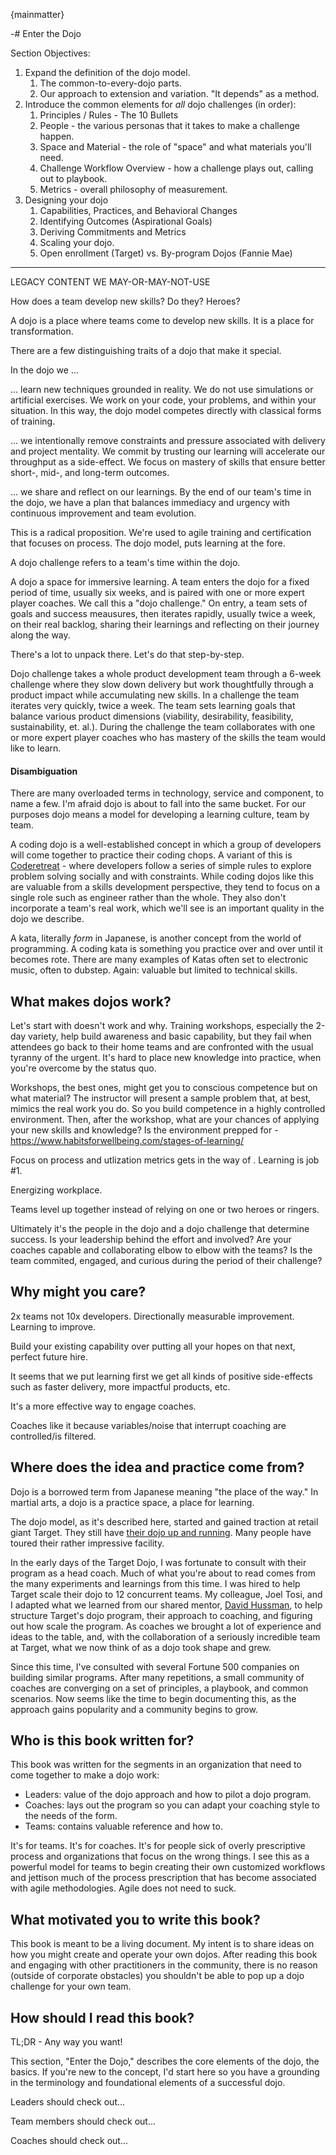 {mainmatter}

-# Enter the Dojo

Section Objectives:

1. Expand the definition of the dojo model.
    1. The common-to-every-dojo parts.
    1. Our approach to extension and variation. "It depends" as a method.
1. Introduce the common elements for *all* dojo challenges (in order):
    1. Principles / Rules - The 10 Bullets
    1. People - the various personas that it takes to make a challenge happen.
    1. Space and Material - the role of "space" and what materials you'll need.
    1. Challenge Workflow Overview - how a challenge plays out, calling out to playbook.
    1. Metrics - overall philosophy of measurement.
1. Designing your dojo
    1. Capabilities, Practices, and Behavioral Changes
    1. Identifying Outcomes (Aspirational Goals)
    1. Deriving Commitments and Metrics
    1. Scaling your dojo.
    1. Open enrollment (Target) vs. By-program Dojos (Fannie Mae)


---

LEGACY CONTENT WE MAY-OR-MAY-NOT-USE

How does a team develop new skills? Do they? Heroes?

A dojo is a place where teams come to develop new skills. It is a place for transformation. 

There are a few distinguishing traits of a dojo that make it special. 

In the dojo we ...

... learn new techniques grounded in reality. We do not use simulations or artificial exercises. We work on your code, your problems, and within your situation. In this way, the dojo model competes directly with classical forms of training.

... we intentionally remove constraints and pressure associated with delivery and project mentality. We commit by trusting our learning will accelerate our throughput as a side-effect. We focus on mastery of skills that ensure better short-, mid-, and long-term outcomes.

... we share and reflect on our learnings. By the end of our team's time in the dojo, we have a plan that balances immediacy and urgency with continuous improvement and team evolution.

This is a radical proposition. We're used to agile training and certification that focuses on process. The dojo model, puts learning at the fore.

A dojo challenge refers to a team's time within the dojo.

A dojo a space for immersive learning. A team enters the dojo for a fixed period of time, usually six weeks, and is paired with one or more expert player coaches. We call this a "dojo challenge." On entry, a team sets of goals and success meausures, then iterates rapidly, usually twice a week, on their real backlog, sharing their learnings and reflecting on their journey along the way.

There's a lot to unpack there. Let's do that step-by-step.

Dojo challenge takes a whole product development team through a 6-week challenge where they slow down delivery but work thoughtfully through a product impact while accumulating new skills. In a challenge the team iterates very quickly, twice a week. The team sets learning goals that balance various product dimensions (viability, desirability, feasibility, sustainability, et. al.). During the challenge the team collaborates with one or more expert player coaches who has mastery of the skills the team would like to learn.

#### Disambiguation

There are many overloaded terms in technology, service and component, to name a few. I'm afraid dojo is about to fall into the same bucket. For our purposes dojo means a model for developing a learning culture, team by team. 

A coding dojo is a well-established concept in which a group of developers will come together to practice their coding chops. A variant of this is [Coderetreat](https://www.notion.so/d01f7f4c-f3a2-448b-a545-58885a22d6a5) - where developers follow a series of simple rules to explore problem solving socially and with constraints. While coding dojos like this are valuable from a skills development perspective, they tend to focus on a single role such as engineer rather than the whole. They also don't incorporate a team's real work, which we'll see is an important quality in the dojo we describe.

A kata, literally *form* in Japanese, is another concept from the world of programming. A coding kata is something you practice over and over until it becomes rote. There are many examples of Katas often set to electronic music, often to dubstep. Again: valuable but limited to technical skills.

## What makes dojos work?

Let's start with doesn't work and why. Training workshops, especially the 2-day variety, help build awareness and basic capability, but they fail when attendees go back to their home teams and are confronted with the usual tyranny of the urgent. It's hard to place new knowledge into practice, when you're overcome by the status quo.

Workshops, the best ones, might get you to conscious competence but on what material? The instructor will present a sample problem that, at best, mimics the real work you do. So you build competence in a highly controlled environment. Then, after the workshop, what are your chances of applying your new skills and knowledge? Is the environment prepped for  - https://www.habitsforwellbeing.com/stages-of-learning/

Focus on process and utlization metrics gets in the way of . Learning is job #1.

Energizing workplace.

Teams level up together instead of relying on one or two heroes or ringers.

Ultimately it's the people in the dojo and a dojo challenge that determine success. Is your leadership behind the effort and involved? Are your coaches capable and collaborating elbow to elbow with the teams? Is the team commited, engaged, and curious during the period of their challenge?

## Why might you care?

2x teams not 10x developers. Directionally measurable improvement. Learning to improve.

Build your existing capability over putting all your hopes on that next, perfect future hire.

It seems that we put learning first we get all kinds of positive side-effects such as faster delivery, more impactful products, etc.

It's a more effective way to engage coaches.

Coaches like it because variables/noise that interrupt coaching are controlled/is filtered.

## Where does the idea and practice come from?

Dojo is a borrowed term from Japanese meaning "the place of the way." In martial arts, a dojo is a practice space, a place for learning. 

The dojo model, as it's described here, started and gained traction at retail giant Target. They still have [their dojo up and running](https://dojo.target.com/). Many people have toured their rather impressive facility. 

In the early days of the Target Dojo, I was fortunate to consult with their program as a head coach. Much of what you're about to read comes from the many experiments and learnings from this time. I was hired to help Target scale their dojo to 12 concurrent teams. My colleague, Joel Tosi, and I adapted what we learned from our shared mentor, [David Hussman](https://www.google.com/search?q=david+hussman&pws=0&gl=us&gws_rd=cr), to help structure Target's dojo program, their approach to coaching, and figuring out how scale the program. As coaches we brought a lot of experience and ideas to the table, and, with the collaboration of a seriously incredible team at Target, what we now think of as a dojo took shape and grew.

Since this time, I've consulted with several Fortune 500 companies on building similar programs. After many repetitions, a small community of coaches are converging on a set of principles, a playbook, and common scenarios. Now seems like the time to begin documenting this, as the approach gains popularity and a community begins to grow. 

## Who is this book written for?

This book was written for the segments in an organization that need to come together to make a dojo work:

- Leaders: value of the dojo approach and how to pilot a dojo program.
- Coaches: lays out the program so you can adapt your coaching style to the needs of the form.
- Teams: contains valuable reference and how to.

It's for teams. It's for coaches. It's for people sick of overly prescriptive process and organizations that focus on the wrong things. I see this as a powerful model for teams to begin creating their own customized workflows and jettison much of the process prescription that has become associated with agile methodologies. Agile does not need to suck.

## What motivated you to write this book?

This book is meant to be a living document. My intent is to share ideas on how you might create and operate your own dojos. After reading this book and engaging with other practitioners in the community, there is no reason (outside of corporate obstacles) you shouldn't be able to pop up a dojo challenge for your own team.

## How should I read this book?

TL;DR - Any way you want!

This section, "Enter the Dojo," describes the core elements of the dojo, the basics. If you're new to the concept, I'd start here so you have a grounding in the terminology and foundational elements of a successful dojo.

Leaders should check out...

Team members should check out...

Coaches should check out...